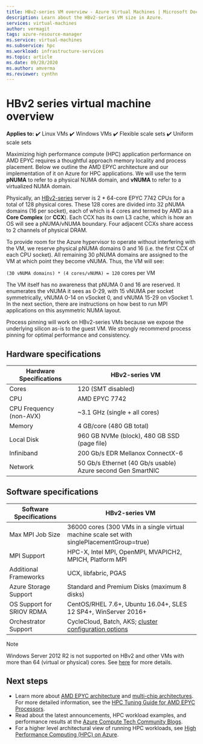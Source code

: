 ```yaml
--- 
title: HBv2-series VM overview - Azure Virtual Machines | Microsoft Docs 
description: Learn about the HBv2-series VM size in Azure.  
services: virtual-machines 
author: vermagit 
tags: azure-resource-manager 
ms.service: virtual-machines
ms.subservice: hpc
ms.workload: infrastructure-services 
ms.topic: article 
ms.date: 09/28/2020 
ms.author: amverma 
ms.reviewer: cynthn
--- 
```


 
# HBv2 series virtual machine overview 

**Applies to:** :heavy_check_mark: Linux VMs :heavy_check_mark: Windows VMs :heavy_check_mark: Flexible scale sets :heavy_check_mark: Uniform scale sets

Maximizing high performance compute (HPC) application performance on AMD EPYC requires a thoughtful approach memory locality and process placement. Below we outline the AMD EPYC architecture and our implementation of it on Azure for HPC applications. We will use the term **pNUMA** to refer to a physical NUMA domain, and **vNUMA** to refer to a virtualized NUMA domain. 

Physically, an [HBv2-series](../../hbv2-series.md) server is 2 * 64-core EPYC 7742 CPUs for a total of 128 physical cores. These 128 cores are divided into 32 pNUMA domains (16 per socket), each of which is 4 cores and termed by AMD as a **Core Complex** (or **CCX**). Each CCX has its own L3 cache, which is how an OS will see a pNUMA/vNUMA boundary. Four adjacent CCXs share access to 2 channels of physical DRAM. 

To provide room for the Azure hypervisor to operate without interfering with the VM, we reserve physical pNUMA domains 0 and 16 (i.e. the first CCX of each CPU socket). All remaining 30 pNUMA domains are assigned to the VM at which point they become vNUMA. Thus, the VM will see:

`(30 vNUMA domains) * (4 cores/vNUMA) = 120` cores per VM 

The VM itself has no awareness that pNUMA 0 and 16 are reserved. It enumerates the vNUMA it sees as 0-29, with 15 vNUMA per socket symmetrically, vNUMA 0-14 on vSocket 0, and vNUMA 15-29 on vSocket 1. In the next section, there are instructions on how best to run MPI applications on this asymmetric NUMA layout. 

Process pinning will work on HBv2-series VMs because we expose the underlying silicon as-is to the guest VM. We strongly recommend process pinning for optimal performance and consistency. 


## Hardware specifications 

| Hardware Specifications          | HBv2-series VM                   | 
|----------------------------------|----------------------------------|
| Cores                            | 120 (SMT disabled)               | 
| CPU                              | AMD EPYC 7742                    | 
| CPU Frequency (non-AVX)          | ~3.1 GHz (single + all cores)    | 
| Memory                           | 4 GB/core (480 GB total)         | 
| Local Disk                       | 960 GB NVMe (block), 480 GB SSD (page file) | 
| Infiniband                       | 200 Gb/s EDR Mellanox ConnectX-6 | 
| Network                          | 50 Gb/s Ethernet (40 Gb/s usable) Azure second Gen SmartNIC | 


## Software specifications 

| Software Specifications     | HBv2-series VM                                            | 
|-----------------------------|-----------------------------------------------------------|
| Max MPI Job Size            | 36000 cores (300 VMs in a single virtual machine scale set with singlePlacementGroup=true) |
| MPI Support                 | HPC-X, Intel MPI, OpenMPI, MVAPICH2, MPICH, Platform MPI  |
| Additional Frameworks       | UCX, libfabric, PGAS |
| Azure Storage Support       | Standard and Premium Disks (maximum 8 disks) |
| OS Support for SRIOV RDMA   | CentOS/RHEL 7.6+, Ubuntu 16.04+, SLES 12 SP4+, WinServer 2016+  |
| Orchestrator Support        | CycleCloud, Batch, AKS; [cluster configuration options](../../sizes-hpc.md#cluster-configuration-options)  |

> [!NOTE] 
> Windows Server 2012 R2 is not supported on HBv2 and other VMs with more than 64 (virtual or physical) cores. See [here](https://docs.microsoft.com/windows-server/virtualization/hyper-v/supported-windows-guest-operating-systems-for-hyper-v-on-windows) for more details.

## Next steps

- Learn more about [AMD EPYC architecture](https://bit.ly/2Epv3kC) and [multi-chip architectures](https://bit.ly/2GpQIMb). For more detailed information, see the [HPC Tuning Guide for AMD EPYC Processors](https://bit.ly/2T3AWZ9).
- Read about the latest announcements, HPC workload examples, and performance results at the [Azure Compute Tech Community Blogs](https://techcommunity.microsoft.com/t5/azure-compute/bg-p/AzureCompute).
- For a higher level architectural view of running HPC workloads, see [High Performance Computing (HPC) on Azure](/azure/architecture/topics/high-performance-computing/).